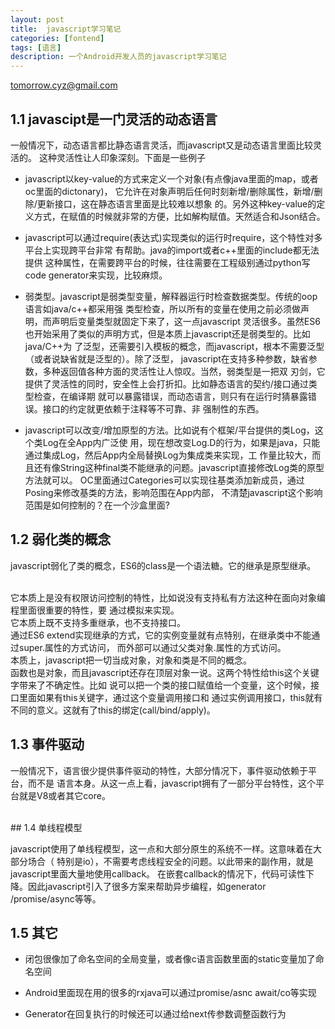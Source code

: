 ```yaml
---
layout: post
title:  javascript学习笔记 
categories: [fontend]
tags: [语言]
description: 一个Android开发人员的javascript学习笔记 
---
```


tomorrow.cyz@gmail.com 


## 1.1 javascipt是一门灵活的动态语言

一般情况下，动态语言都比静态语言灵活，而javascript又是动态语言里面比较灵活的。
这种灵活性让人印象深刻。下面是一些例子


* javascript以key-value的方式来定义一个对象(有点像java里面的map，或者oc里面的dictonary)，
它允许在对象声明后任何时刻新增/删除属性，新增/删除/更新接口，这在静态语言里面是比较难以想象
的。另外这种key-value的定义方式，在赋值的时候就非常的方便，比如解构赋值。天然适合和Json结合。


* javascript可以通过require(表达式)实现类似的运行时require，这个特性对多平台上实现跨平台非常
有帮助。java的import或者c++里面的include都无法提供
这种属性，在需要跨平台的时候，往往需要在工程级别通过python写code generator来实现，比较麻烦。


* 弱类型。javascript是弱类型变量，解释器运行时检查数据类型。传统的oop语言如java/c++都采用强
类型检查，所以所有的变量在使用之前必须做声明，而声明后变量类型就固定下来了，这一点javascript
灵活很多。虽然ES6也开始采用了类似的声明方式，但是本质上javascript还是弱类型的。比如java/C++为
了泛型，还需要引入模板的概念，而javascript，根本不需要泛型（或者说缺省就是泛型的）。除了泛型，
javascript在支持多种参数，缺省参数，多种返回值各种方面的灵活性让人惊叹。当然，弱类型是一把双
刃剑，它提供了灵活性的同时，安全性上会打折扣。比如静态语言的契约/接口通过类型检查，在编译期
就可以暴露错误，而动态语言，则只有在运行时猜暴露错误。接口的约定就更依赖于注释等不可靠、非
强制性的东西。


* javascript可以改变/增加原型的方法。比如说有个框架/平台提供的类Log，这个类Log在全App内广泛使
用，现在想改变Log.D的行为，如果是java，只能通过集成Log，然后App内全局替换Log为集成类来实现，工
作量比较大，而且还有像String这种final类不能继承的问题。javascript直接修改Log类的原型方法就可以。
OC里面通过Categories可以实现往基类添加新成员，通过Posing来修改基类的方法，影响范围在App内部，
不清楚javascript这个影响范围是如何控制的？在一个沙盒里面?

## 1.2 弱化类的概念

javascript弱化了类的概念，ES6的class是一个语法糖。它的继承是原型继承。

<br/>
它本质上是没有权限访问控制的特性，比如说没有支持私有方法这种在面向对象编程里面很重要的特性，要
通过模拟来实现。

<br/>
它本质上既不支持多重继承，也不支持接口。

<br/>
通过ES6 extend实现继承的方式，它的实例变量就有点特别，在继承类中不能通过super.属性的方式访问，
而外部可以通过父类对象.属性的方式访问。

<br/>
本质上，javascript把一切当成对象，对象和类是不同的概念。

<br/>
函数也是对象，而且javascript还存在顶层对象一说。这两个特性给this这个关键字带来了不确定性。比如
说可以把一个类的接口赋值给一个变量，这个时候，接口里面如果有this关键字，通过这个变量调用接口和
通过实例调用接口，this就有不同的意义。这就有了this的绑定(call/bind/apply)。

## 1.3 事件驱动

一般情况下，语言很少提供事件驱动的特性，大部分情况下，事件驱动依赖于平台，而不是
语言本身。从这一点上看，javascript拥有了一部分平台特性，这个平台就是V8或者其它core。

<br/>
## 1.4 单线程模型

javascript使用了单线程模型，这一点和大部分原生的系统不一样。这意味着在大部分场合（
特别是io），不需要考虑线程安全的问题。以此带来的副作用，就是javascript里面大量地使用callback。
在嵌套callback的情况下，代码可读性下降。因此javascript引入了很多方案来帮助异步编程，如generator
/promise/async等等。

## 1.5 其它

* 闭包很像加了命名空间的全局变量，或者像c语言函数里面的static变量加了命名空间

* Android里面现在用的很多的rxjava可以通过promise/asnc await/co等实现

* Generator在回复执行的时候还可以通过给next传参数调整函数行为
